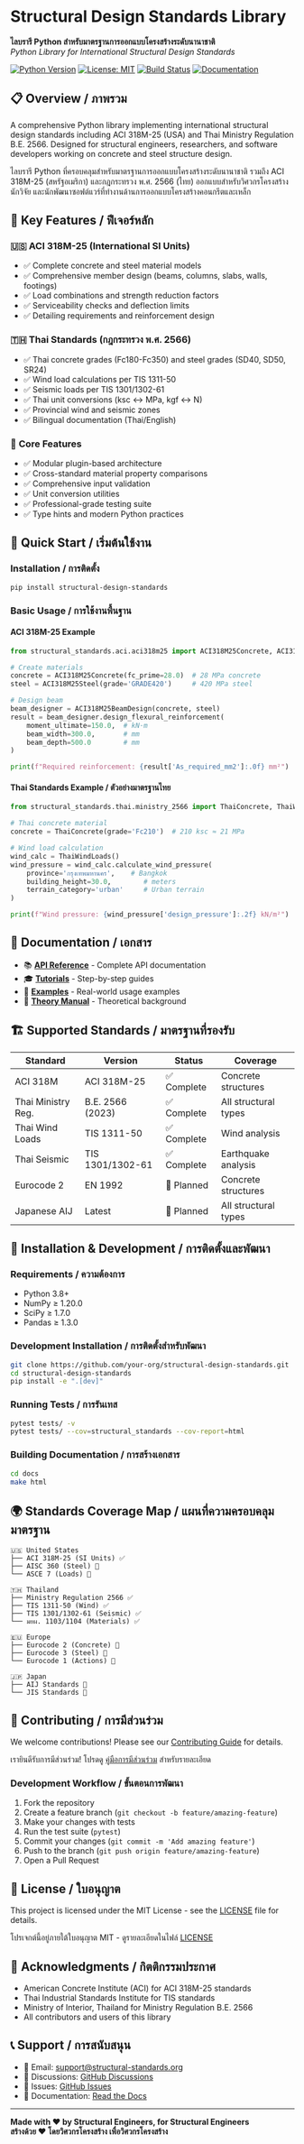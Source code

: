 # Structural Design Standards Library

**ไลบรารี Python สำหรับมาตรฐานการออกแบบโครงสร้างระดับนานาชาติ**  
*Python Library for International Structural Design Standards*

[![Python Version](https://img.shields.io/badge/python-3.8%2B-blue.svg)](https://python.org)
[![License: MIT](https://img.shields.io/badge/License-MIT-yellow.svg)](https://opensource.org/licenses/MIT)
[![Build Status](https://img.shields.io/badge/build-passing-brightgreen.svg)](https://github.com/your-org/structural-design-standards)
[![Documentation](https://img.shields.io/badge/docs-latest-brightgreen.svg)](https://structural-design-standards.readthedocs.io/)

## 📋 **Overview / ภาพรวม**

A comprehensive Python library implementing international structural design standards including ACI 318M-25 (USA) and Thai Ministry Regulation B.E. 2566. Designed for structural engineers, researchers, and software developers working on concrete and steel structure design.

ไลบรารี Python ที่ครอบคลุมสำหรับมาตรฐานการออกแบบโครงสร้างระดับนานาชาติ รวมถึง ACI 318M-25 (สหรัฐอเมริกา) และกฎกระทรวง พ.ศ. 2566 (ไทย) ออกแบบสำหรับวิศวกรโครงสร้าง นักวิจัย และนักพัฒนาซอฟต์แวร์ที่ทำงานด้านการออกแบบโครงสร้างคอนกรีตและเหล็ก

## 🎯 **Key Features / ฟีเจอร์หลัก**

### 🇺🇸 **ACI 318M-25 (International SI Units)**
- ✅ Complete concrete and steel material models
- ✅ Comprehensive member design (beams, columns, slabs, walls, footings)
- ✅ Load combinations and strength reduction factors
- ✅ Serviceability checks and deflection limits
- ✅ Detailing requirements and reinforcement design

### 🇹🇭 **Thai Standards (กฎกระทรวง พ.ศ. 2566)**
- ✅ Thai concrete grades (Fc180-Fc350) and steel grades (SD40, SD50, SR24)
- ✅ Wind load calculations per TIS 1311-50
- ✅ Seismic loads per TIS 1301/1302-61
- ✅ Thai unit conversions (ksc ↔ MPa, kgf ↔ N)
- ✅ Provincial wind and seismic zones
- ✅ Bilingual documentation (Thai/English)

### 🔧 **Core Features**
- ✅ Modular plugin-based architecture
- ✅ Cross-standard material property comparisons
- ✅ Comprehensive input validation
- ✅ Unit conversion utilities
- ✅ Professional-grade testing suite
- ✅ Type hints and modern Python practices

## 🚀 **Quick Start / เริ่มต้นใช้งาน**

### Installation / การติดตั้ง
```bash
pip install structural-design-standards
```

### Basic Usage / การใช้งานพื้นฐาน

#### ACI 318M-25 Example
```python
from structural_standards.aci.aci318m25 import ACI318M25Concrete, ACI318M25BeamDesign

# Create materials
concrete = ACI318M25Concrete(fc_prime=28.0)  # 28 MPa concrete
steel = ACI318M25Steel(grade='GRADE420')     # 420 MPa steel

# Design beam
beam_designer = ACI318M25BeamDesign(concrete, steel)
result = beam_designer.design_flexural_reinforcement(
    moment_ultimate=150.0,  # kN⋅m
    beam_width=300.0,       # mm
    beam_depth=500.0        # mm
)

print(f"Required reinforcement: {result['As_required_mm2']:.0f} mm²")
```

#### Thai Standards Example / ตัวอย่างมาตรฐานไทย
```python
from structural_standards.thai.ministry_2566 import ThaiConcrete, ThaiWindLoads

# Thai concrete material
concrete = ThaiConcrete(grade='Fc210')  # 210 ksc ≈ 21 MPa

# Wind load calculation
wind_calc = ThaiWindLoads()
wind_pressure = wind_calc.calculate_wind_pressure(
    province='กรุงเทพมหานคร',    # Bangkok
    building_height=30.0,        # meters
    terrain_category='urban'     # Urban terrain
)

print(f"Wind pressure: {wind_pressure['design_pressure']:.2f} kN/m²")
```

## 📖 **Documentation / เอกสาร**

- 📚 [**API Reference**](https://structural-design-standards.readthedocs.io/api/) - Complete API documentation
- 🎓 [**Tutorials**](https://structural-design-standards.readthedocs.io/tutorials/) - Step-by-step guides
- 📝 [**Examples**](https://github.com/your-org/structural-design-standards/tree/main/examples) - Real-world usage examples
- 🔬 [**Theory Manual**](https://structural-design-standards.readthedocs.io/theory/) - Theoretical background

## 🏗️ **Supported Standards / มาตรฐานที่รองรับ**

| Standard | Version | Status | Coverage |
|----------|---------|--------|----------|
| ACI 318M | ACI 318M-25 | ✅ Complete | Concrete structures |
| Thai Ministry Reg. | B.E. 2566 (2023) | ✅ Complete | All structural types |
| Thai Wind Loads | TIS 1311-50 | ✅ Complete | Wind analysis |
| Thai Seismic | TIS 1301/1302-61 | ✅ Complete | Earthquake analysis |
| Eurocode 2 | EN 1992 | 🚧 Planned | Concrete structures |
| Japanese AIJ | Latest | 🚧 Planned | All structural types |

## 🔧 **Installation & Development / การติดตั้งและพัฒนา**

### Requirements / ความต้องการ
- Python 3.8+
- NumPy ≥ 1.20.0
- SciPy ≥ 1.7.0
- Pandas ≥ 1.3.0

### Development Installation / การติดตั้งสำหรับพัฒนา
```bash
git clone https://github.com/your-org/structural-design-standards.git
cd structural-design-standards
pip install -e ".[dev]"
```

### Running Tests / การรันเทส
```bash
pytest tests/ -v
pytest tests/ --cov=structural_standards --cov-report=html
```

### Building Documentation / การสร้างเอกสาร
```bash
cd docs
make html
```

## 🌍 **Standards Coverage Map / แผนที่ความครอบคลุมมาตรฐาน**

```
🇺🇸 United States
├── ACI 318M-25 (SI Units) ✅
├── AISC 360 (Steel) 🚧
└── ASCE 7 (Loads) 🚧

🇹🇭 Thailand
├── Ministry Regulation 2566 ✅
├── TIS 1311-50 (Wind) ✅
├── TIS 1301/1302-61 (Seismic) ✅
└── มยผ. 1103/1104 (Materials) ✅

🇪🇺 Europe
├── Eurocode 2 (Concrete) 🚧
├── Eurocode 3 (Steel) 🚧
└── Eurocode 1 (Actions) 🚧

🇯🇵 Japan
├── AIJ Standards 🚧
└── JIS Standards 🚧
```

## 🤝 **Contributing / การมีส่วนร่วม**

We welcome contributions! Please see our [Contributing Guide](CONTRIBUTING.md) for details.

เรายินดีรับการมีส่วนร่วม! โปรดดู [คู่มือการมีส่วนร่วม](CONTRIBUTING.md) สำหรับรายละเอียด

### Development Workflow / ขั้นตอนการพัฒนา
1. Fork the repository
2. Create a feature branch (`git checkout -b feature/amazing-feature`)
3. Make your changes with tests
4. Run the test suite (`pytest`)
5. Commit your changes (`git commit -m 'Add amazing feature'`)
6. Push to the branch (`git push origin feature/amazing-feature`)
7. Open a Pull Request

## 📄 **License / ใบอนุญาต**

This project is licensed under the MIT License - see the [LICENSE](LICENSE) file for details.

โปรเจกต์นี้อยู่ภายใต้ใบอนุญาต MIT - ดูรายละเอียดในไฟล์ [LICENSE](LICENSE)

## 🙏 **Acknowledgments / กิตติกรรมประกาศ**

- American Concrete Institute (ACI) for ACI 318M-25 standards
- Thai Industrial Standards Institute for TIS standards  
- Ministry of Interior, Thailand for Ministry Regulation B.E. 2566
- All contributors and users of this library

## 📞 **Support / การสนับสนุน**

- 📧 Email: support@structural-standards.org
- 💬 Discussions: [GitHub Discussions](https://github.com/your-org/structural-design-standards/discussions)
- 🐛 Issues: [GitHub Issues](https://github.com/your-org/structural-design-standards/issues)
- 📖 Documentation: [Read the Docs](https://structural-design-standards.readthedocs.io/)

---

**Made with ❤️ by Structural Engineers, for Structural Engineers**  
**สร้างด้วย ❤️ โดยวิศวกรโครงสร้าง เพื่อวิศวกรโครงสร้าง**